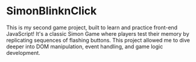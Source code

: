 # SimonBlinknClick
This is my second game project, built to learn and practice front-end JavaScript! It's a classic Simon Game where players test their memory by replicating sequences of flashing buttons. This project allowed me to dive deeper into DOM manipulation, event handling, and game logic development.
